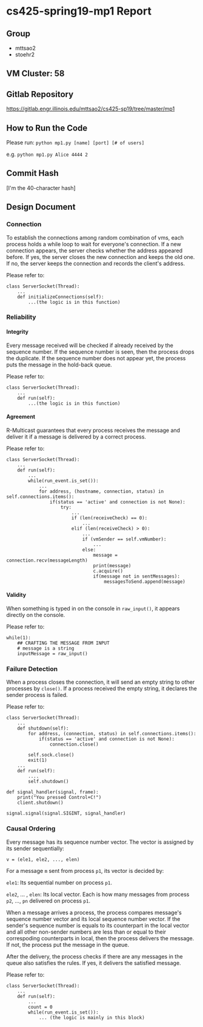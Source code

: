 # cs425-spring19-mp1 Report

## Group

- mttsao2
- stoehr2 

## VM Cluster: 58

## Gitlab Repository

https://gitlab.engr.illinois.edu/mttsao2/cs425-sp19/tree/master/mp1

## How to Run the Code

Please run: `python mp1.py [name] [port] [# of users]`

e.g. `python mp1.py Alice 4444 2`

## Commit Hash

[I'm the 40-character hash]

## Design Document

### Connection

To establish the connections among random combination of vms, each process holds a while loop to wait for everyone's connection. If a new connection appears, the server checks whether the address appeared before. If yes, the server closes the new connection and keeps the old one. If no, the server keeps the connection and records the client's address.

Please refer to:

```
class ServerSocket(Thread):
    ...
    def initializeConnections(self):
        ...(the logic is in this function)
```

### Reliability

#### Integrity

Every message received will be checked if already received by the sequence number. If the sequence number is seen, then the process drops the duplicate. If the sequence number does not appear yet, the process puts the message in the hold-back queue.

Please refer to:

```
class ServerSocket(Thread):
    ...
    def run(self):
        ...(the logic is in this function)       
```

#### Agreement

R-Multicast guarantees that every process receives the message and deliver it if a message is delivered by a correct process.

Please refer to:

```
class ServerSocket(Thread):
    ... 
    def run(self):
        ...
        while(run_event.is_set()):
            ...
            for address, (hostname, connection, status) in self.connections.items():
                if(status == 'active' and connection is not None):
                    try:
                        ...
                        if (len(receiveCheck) == 0):
                            ...
                        elif (len(receiveCheck) > 0):
                            ...
                            if (vmSender == self.vmNumber):
                                ...
                            else:
                                message = connection.recv(messageLength)
                                print(message)
                                c.acquire()
                                if(message not in sentMessages):
                                    messagesToSend.append(message)
```

#### Validity

When something is typed in on the console in `raw_input()`, it appears directly on the console. 

Please refer to:

```
while(1):
    ## CRAFTING THE MESSAGE FROM INPUT
    # message is a string
    inputMessage = raw_input()
```

### Failure Detection

When a process closes the connection, it will send an empty string to other processes by `close()`. If a process received the empty string, it declares the sender process is failed.

Please refer to:

```
class ServerSocket(Thread):
    ...
    def shutdown(self):
        for address, (connection, status) in self.connections.items():
            if(status == 'active' and connection is not None):
                connection.close()

        self.sock.close()
        exit(1)
    ...
    def run(self):
        ....
        self.shutdown()
```

```
def signal_handler(signal, frame):
    print("You pressed Control+C!")
    client.shutdown()
```

```
signal.signal(signal.SIGINT, signal_handler)
```

### Causal Ordering

Every message has its sequence number vector. The vector is assigned by its sender sequentially:

`v = (ele1, ele2, ..., elen)`

For a message `m` sent from process `p1`, its vector is decided by:

`ele1`: Its sequential number on process `p1`.

`ele2`, ... , `elen`: Its local vector. Each is how many messages from process `p2`, ..., `pn` delivered on process `p1`.

When a message arrives a process, the process compares message's sequence number vector and its local sequence number vector. If the sender's sequence number is equals to its counterpart in the local vector and all other non-sender numbers are less than or equal to their correspoding counterparts in local, then the process delivers the message. If not, the process put the message in the queue.

After the delivery, the process checks if there are any messages in the queue also satisfies the rules. If yes, it delivers the satisfied message. 

Please refer to:

```
class ServerSocket(Thread):
    ...
    def run(self):
        ...
        count = 0
        while(run_event.is_set()):
            ... (the logic is mainly in this block)
```